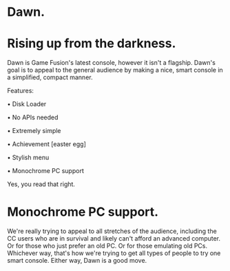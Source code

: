 # Dawn.
# Rising up from the darkness.

Dawn is Game Fusion's latest console, however it isn't a flagship.
Dawn's goal is to appeal to the general audience by making a nice, smart console in a simplified, compact manner.

Features:

• Disk Loader

• No APIs needed

• Extremely simple

• Achievement [easter egg]

• Stylish menu

• Monochrome PC support

Yes, you read that right.
# Monochrome PC support.

We're really trying to appeal to all stretches of the audience, including the CC users who are in survival and likely can't afford an advanced computer. Or for those who just prefer an old PC. Or for those emulating old PCs. Whichever way, that's how we're trying to get all types of people to try one smart console.
Either way, Dawn is a good move.
